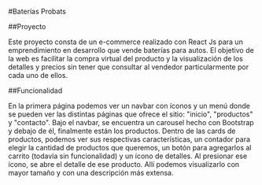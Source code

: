 #Baterías Probats

##Proyecto

Este proyecto consta de un e-commerce realizado con React Js para un emprendimiento en desarrollo que vende baterías para autos. El objetivo de la web es facilitar la compra virtual del producto y la visualización de los detalles y precios sin tener que consultar al vendedor particularmente por cada uno de ellos. 

##Funcionalidad

En la primera página podemos ver un navbar con íconos y un menú donde se pueden ver las distintas páginas que ofrece el sitio: "inicio", "productos" y "contacto". Bajo el navbar, se encuentra un carousel hecho con Bootstrap y debajo de él, finalmente están los productos. Dentro de las cards de productos, podemos ver sus respectivas características, un contador para elegir la cantidad de productos que queremos, un botón para agregarlos al carrito (todavía sin funcionalidad) y un ícono de detalles. Al presionar ese ícono, se abre el detalle de ese producto. Allí podemos visualizarlo con mayor tamaño y con una descripción más extensa. 

